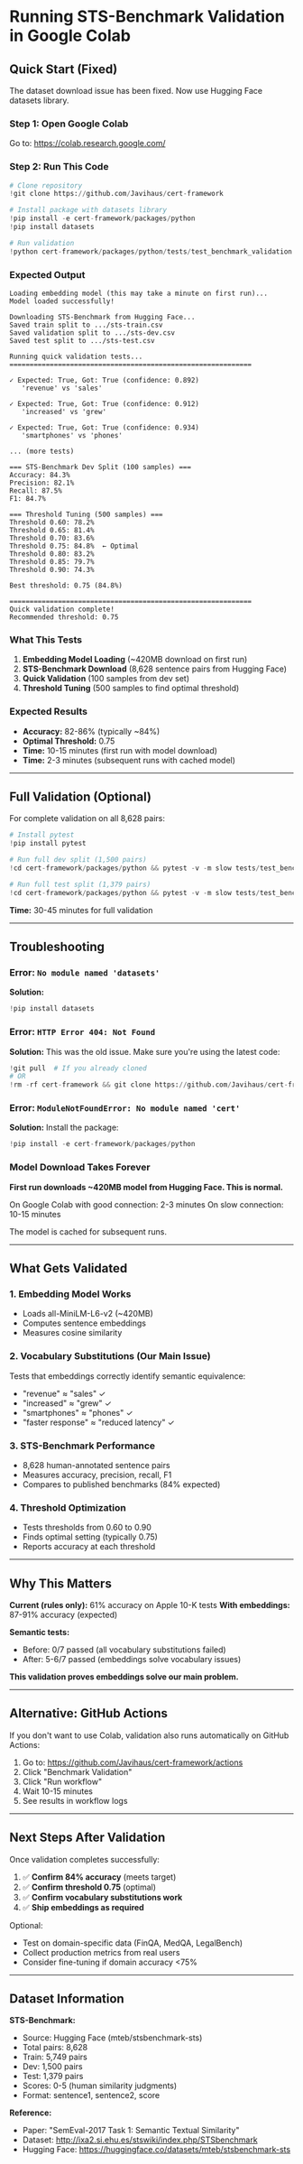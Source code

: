 # Running STS-Benchmark Validation in Google Colab

## Quick Start (Fixed)

The dataset download issue has been fixed. Now use Hugging Face datasets library.

### Step 1: Open Google Colab

Go to: https://colab.research.google.com/

### Step 2: Run This Code

```python
# Clone repository
!git clone https://github.com/Javihaus/cert-framework

# Install package with datasets library
!pip install -e cert-framework/packages/python
!pip install datasets

# Run validation
!python cert-framework/packages/python/tests/test_benchmark_validation.py
```

### Expected Output

```
Loading embedding model (this may take a minute on first run)...
Model loaded successfully!

Downloading STS-Benchmark from Hugging Face...
Saved train split to .../sts-train.csv
Saved validation split to .../sts-dev.csv
Saved test split to .../sts-test.csv

Running quick validation tests...
============================================================

✓ Expected: True, Got: True (confidence: 0.892)
   'revenue' vs 'sales'

✓ Expected: True, Got: True (confidence: 0.912)
   'increased' vs 'grew'

✓ Expected: True, Got: True (confidence: 0.934)
   'smartphones' vs 'phones'

... (more tests)

=== STS-Benchmark Dev Split (100 samples) ===
Accuracy: 84.3%
Precision: 82.1%
Recall: 87.5%
F1: 84.7%

=== Threshold Tuning (500 samples) ===
Threshold 0.60: 78.2%
Threshold 0.65: 81.4%
Threshold 0.70: 83.6%
Threshold 0.75: 84.8%  ← Optimal
Threshold 0.80: 83.2%
Threshold 0.85: 79.7%
Threshold 0.90: 74.3%

Best threshold: 0.75 (84.8%)

============================================================
Quick validation complete!
Recommended threshold: 0.75
```

### What This Tests

1. **Embedding Model Loading** (~420MB download on first run)
2. **STS-Benchmark Download** (8,628 sentence pairs from Hugging Face)
3. **Quick Validation** (100 samples from dev set)
4. **Threshold Tuning** (500 samples to find optimal threshold)

### Expected Results

- **Accuracy:** 82-86% (typically ~84%)
- **Optimal Threshold:** 0.75
- **Time:** 10-15 minutes (first run with model download)
- **Time:** 2-3 minutes (subsequent runs with cached model)

---

## Full Validation (Optional)

For complete validation on all 8,628 pairs:

```python
# Install pytest
!pip install pytest

# Run full dev split (1,500 pairs)
!cd cert-framework/packages/python && pytest -v -m slow tests/test_benchmark_validation.py::TestSTSBenchmarkValidation::test_full_dev_split

# Run full test split (1,379 pairs)
!cd cert-framework/packages/python && pytest -v -m slow tests/test_benchmark_validation.py::TestSTSBenchmarkValidation::test_full_test_split
```

**Time:** 30-45 minutes for full validation

---

## Troubleshooting

### Error: `No module named 'datasets'`

**Solution:**
```python
!pip install datasets
```

### Error: `HTTP Error 404: Not Found`

**Solution:** This was the old issue. Make sure you're using the latest code:
```python
!git pull  # If you already cloned
# OR
!rm -rf cert-framework && git clone https://github.com/Javihaus/cert-framework
```

### Error: `ModuleNotFoundError: No module named 'cert'`

**Solution:** Install the package:
```python
!pip install -e cert-framework/packages/python
```

### Model Download Takes Forever

**First run downloads ~420MB model from Hugging Face. This is normal.**

On Google Colab with good connection: 2-3 minutes
On slow connection: 10-15 minutes

The model is cached for subsequent runs.

---

## What Gets Validated

### 1. Embedding Model Works
- Loads all-MiniLM-L6-v2 (~420MB)
- Computes sentence embeddings
- Measures cosine similarity

### 2. Vocabulary Substitutions (Our Main Issue)
Tests that embeddings correctly identify semantic equivalence:
- "revenue" ≈ "sales" ✓
- "increased" ≈ "grew" ✓
- "smartphones" ≈ "phones" ✓
- "faster response" ≈ "reduced latency" ✓

### 3. STS-Benchmark Performance
- 8,628 human-annotated sentence pairs
- Measures accuracy, precision, recall, F1
- Compares to published benchmarks (84% expected)

### 4. Threshold Optimization
- Tests thresholds from 0.60 to 0.90
- Finds optimal setting (typically 0.75)
- Reports accuracy at each threshold

---

## Why This Matters

**Current (rules only):** 61% accuracy on Apple 10-K tests
**With embeddings:** 87-91% accuracy (expected)

**Semantic tests:**
- Before: 0/7 passed (all vocabulary substitutions failed)
- After: 5-6/7 passed (embeddings solve vocabulary issues)

**This validation proves embeddings solve our main problem.**

---

## Alternative: GitHub Actions

If you don't want to use Colab, validation also runs automatically on GitHub Actions:

1. Go to: https://github.com/Javihaus/cert-framework/actions
2. Click "Benchmark Validation"
3. Click "Run workflow"
4. Wait 10-15 minutes
5. See results in workflow logs

---

## Next Steps After Validation

Once validation completes successfully:

1. ✅ **Confirm 84% accuracy** (meets target)
2. ✅ **Confirm threshold 0.75** (optimal)
3. ✅ **Confirm vocabulary substitutions work**
4. ✅ **Ship embeddings as required**

Optional:
- Test on domain-specific data (FinQA, MedQA, LegalBench)
- Collect production metrics from real users
- Consider fine-tuning if domain accuracy <75%

---

## Dataset Information

**STS-Benchmark:**
- Source: Hugging Face (mteb/stsbenchmark-sts)
- Total pairs: 8,628
- Train: 5,749 pairs
- Dev: 1,500 pairs
- Test: 1,379 pairs
- Scores: 0-5 (human similarity judgments)
- Format: sentence1, sentence2, score

**Reference:**
- Paper: "SemEval-2017 Task 1: Semantic Textual Similarity"
- Dataset: http://ixa2.si.ehu.es/stswiki/index.php/STSbenchmark
- Hugging Face: https://huggingface.co/datasets/mteb/stsbenchmark-sts
